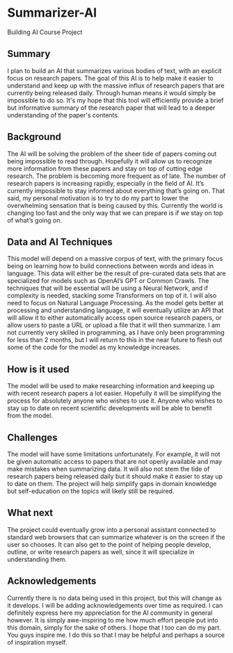 # Summarizer-AI
Building AI Course Project
## Summary
I plan to build an AI that summarizes various bodies of text, with an explicit focus on research papers. The goal of this AI is to help make it easier to understand and keep up with the massive influx of research papers that are currently being released daily. Through human means it would simply be impossible to do so. It's my hope that this tool will efficiently provide a brief but informative summary of the research paper that will lead to a deeper understanding of the paper's contents.
## Background
The AI will be solving the problem of the sheer tide of papers coming out being impossible to read through. Hopefully it will allow us to recognize more information from these papers and stay on top of cutting edge research. The problem is becoming more frequent as of late. The number of research papers is increasing rapidly, especially in the field of AI. It’s currently impossible to stay informed about everything that’s going on. That said, my personal motivation is to try to do my part to lower the overwhelming sensation that is being caused by this. Currently the world is changing too fast and the only way that we can prepare is if we stay on top of what’s going on. 
## Data and AI Techniques
This model will depend on a massive corpus of text, with the primary focus being on learning how to build connections between words and ideas in language. This data will either be the result of pre-curated data sets that are specialized for models such as OpenAI’s GPT or Common Crawls. The techniques that will be essential will be using a Neural Network, and if complexity is needed, stacking some Transformers on top of it. I will also need to focus on Natural Language Processing. As the model gets better at processing and understanding language, it will eventually utilize an API that will allow it to either automatically access open source research papers, or allow users to paste a URL or upload a file that it will then summarize. I am not currently very skilled in programming, as I have only been programming for less than 2 months, but I will return to this in the near future to flesh out some of the code for the model as my knowledge increases.
## How is it used
The model will be used to make researching information and keeping up with recent research papers a lot easier. Hopefully it will be simplifying the process for absolutely anyone who wishes to use it. Anyone who wishes to stay up to date on recent scientific developments will be able to benefit from the model.
## Challenges
The model will have some limitations unfortunately. For example, it will not be given automatic access to papers that are not openly available and may make mistakes when summarizing data. It will also not stem the tide of research papers being released daily but it should make it easier to stay up to date on them. The project will help simplify gaps in domain knowledge but self-education on the topics will likely still be required.
## What next
The project could eventually grow into a personal assistant connected to standard web browsers that can summarize whatever is on the screen if the user so chooses. It can also get to the point of helping people develop, outline, or write research papers as well, since it will specialize in understanding them.
## Acknowledgements
Currently there is no data being used in this project, but this will change as it develops. I will be adding acknowledgements over time as required. I can definitely express here my appreciation for the AI community in general however. It is simply awe-inspiring to me how much effort people put into this domain, simply for the sake of others. I hope that I too can do my part. You guys inspire me. I do this so that I may be helpful and perhaps a source of inspiration myself.

